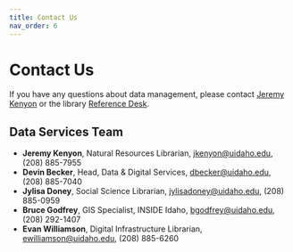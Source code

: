 ```yaml
---
title: Contact Us
nav_order: 6
---
```


# Contact Us

If you have any questions about data management, please contact [Jeremy Kenyon](mailto:jkenyon@uidaho.edu) or the library [Reference Desk](https://www.lib.uidaho.edu/help/).

## Data Services Team

- **Jeremy Kenyon**, Natural Resources Librarian, <jkenyon@uidaho.edu>, (208) 885-7955
- **Devin Becker**, Head, Data & Digital Services, <dbecker@uidaho.edu>, (208) 885-7040
- **Jylisa Doney**, Social Science Librarian, <jylisadoney@uidaho.edu>, (208) 885-0959
- **Bruce Godfrey**, GIS Specialist, INSIDE Idaho, <bgodfrey@uidaho.edu>, (208) 292-1407
- **Evan Williamson**, Digital Infrastructure Librarian, <ewilliamson@uidaho.edu>, (208) 885-6260
